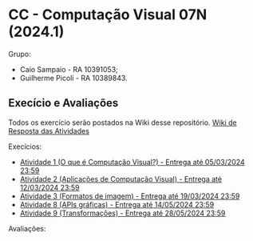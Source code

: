 # CC - Computação Visual 07N (2024.1)

Grupo:
  * Caio Sampaio - RA 10391053;
  * Guilherme Picoli - RA 10389843.

## Execício e Avaliações

Todos os exercício serão postados na Wiki desse repositório.
[Wiki de Resposta das Atividades](https://github.com/CaioSampaio/Computa-o-Visual-07N-2024/wiki)

Execícios:
  * [Atividade 1 (O que é Computação Visual?) - Entrega até 05/03/2024 23:59](https://github.com/CaioSampaio/Computa-o-Visual-07N-2024/wiki/Atividade-1-(O-que-%C3%A9-Computa%C3%A7%C3%A3o-Visual%3F))
  * [Atividade 2 (Aplicações de Computação Visual) - Entrega até 12/03/2024 23:59](https://github.com/CaioSampaio/Computa-o-Visual-07N-2024/wiki/Atividade-2-(Aplica%C3%A7%C3%B5es-de-Computa%C3%A7%C3%A3o-Visual))
  * [Atividade 3 (Formatos de imagem) - Entrega até 19/03/2024 23:59](https://github.com/CaioSampaio/Computa-o-Visual-07N-2024/wiki/Atividade-3-(Formatos-de-imagem))
  * [Atividade 8 (APIs gráficas) - Entrega até 14/05/2024 23:59](https://github.com/CaioSampaio/Computa-o-Visual-07N-2024/wiki/Atividade-8-(APIs-gr%C3%A1ficas))
  * [Atividade 9 (Transformações) - Entrega até 28/05/2024 23:59](https://github.com/CaioSampaio/Computa-o-Visual-07N-2024/wiki/Atividade-9-(Transforma%C3%A7%C3%B5es))

Avaliações:
